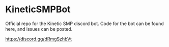 # KineticSMPBot
Official repo for the Kinetic SMP discord bot.
Code for the bot can be found here, and issues can be posted.


https://discord.gg/dRmgSzhbVt